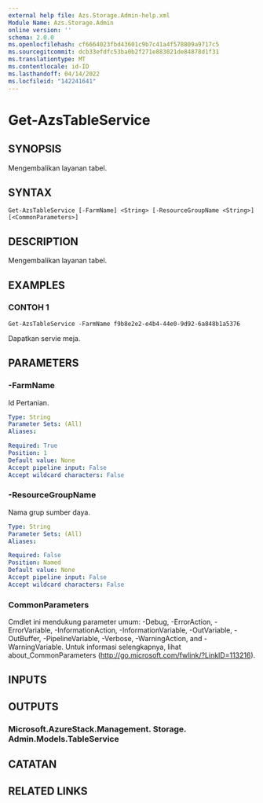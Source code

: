 ```yaml
---
external help file: Azs.Storage.Admin-help.xml
Module Name: Azs.Storage.Admin
online version: ''
schema: 2.0.0
ms.openlocfilehash: cf6664023fbd43601c9b7c41a4f578809a9717c5
ms.sourcegitcommit: dcb33efdfc53ba0b2f271e883021de84878d1f31
ms.translationtype: MT
ms.contentlocale: id-ID
ms.lasthandoff: 04/14/2022
ms.locfileid: "142241641"
---
```

# Get-AzsTableService

## SYNOPSIS
Mengembalikan layanan tabel.

## SYNTAX

```
Get-AzsTableService [-FarmName] <String> [-ResourceGroupName <String>] [<CommonParameters>]
```

## DESCRIPTION
Mengembalikan layanan tabel.

## EXAMPLES

### CONTOH 1
```
Get-AzsTableService -FarmName f9b8e2e2-e4b4-44e0-9d92-6a848b1a5376
```

Dapatkan servie meja.

## PARAMETERS

### -FarmName
Id Pertanian.

```yaml
Type: String
Parameter Sets: (All)
Aliases:

Required: True
Position: 1
Default value: None
Accept pipeline input: False
Accept wildcard characters: False
```

### -ResourceGroupName
Nama grup sumber daya.

```yaml
Type: String
Parameter Sets: (All)
Aliases:

Required: False
Position: Named
Default value: None
Accept pipeline input: False
Accept wildcard characters: False
```

### CommonParameters
Cmdlet ini mendukung parameter umum: -Debug, -ErrorAction, -ErrorVariable, -InformationAction, -InformationVariable, -OutVariable, -OutBuffer, -PipelineVariable, -Verbose, -WarningAction, and -WarningVariable. Untuk informasi selengkapnya, lihat about_CommonParameters (http://go.microsoft.com/fwlink/?LinkID=113216).

## INPUTS

## OUTPUTS

### Microsoft.AzureStack.Management. Storage. Admin.Models.TableService

## CATATAN

## RELATED LINKS
